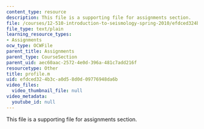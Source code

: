 ```yaml
---
content_type: resource
description: This file is a supporting file for assignments section.
file: /courses/12-510-introduction-to-seismology-spring-2010/efdced324b3ca0d58d0d09776948da6b_profile.m
file_type: text/plain
learning_resource_types:
- Assignments
ocw_type: OCWFile
parent_title: Assignments
parent_type: CourseSection
parent_uid: aec60aac-2572-4e0d-396a-481c7add216f
resourcetype: Other
title: profile.m
uid: efdced32-4b3c-a0d5-8d0d-09776948da6b
video_files:
  video_thumbnail_file: null
video_metadata:
  youtube_id: null
---
```

This file is a supporting file for assignments section.

